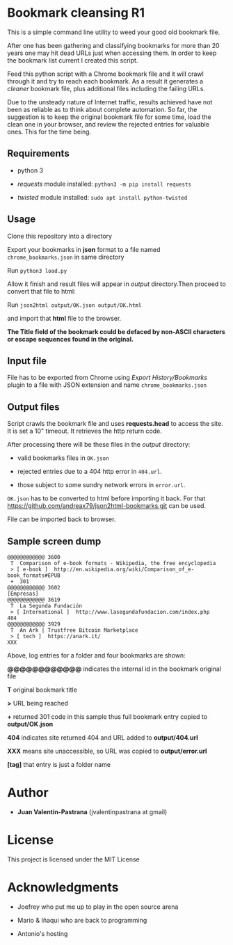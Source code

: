 # Bookmark cleansing R1
This is a simple command line utility to weed your good old bookmark file.

After one has been gathering and classifying bookmarks for more than 20 years one may hit dead URLs just when accessing them. In order to keep the bookmark list current I created this script.

Feed this python script with a Chrome bookmark file and it will crawl through it and try to reach each bookmark. As a result it generates a *cleaner* bookmark file, plus additional files including the failing URLs.

Due to the unsteady nature of Internet traffic, results achieved have not been as reliable as to think about complete automation. So far, the suggestion is to keep the original bookmark file for some time, load the clean one in your browser, and review the rejected entries for valuable ones. This for the time being.

## Requirements

* python 3

* *requests* module installed: `python3 -m pip install requests`

* _twisted_ module installed: `sudo apt install python-twisted`

## Usage

Clone this repository into a directory

Export your bookmarks in **json** format to a file named `chrome_bookmarks.json` in same directory

Run `python3 load.py`

Allow it finish and result files will appear in _output_ directory.Then proceed to convert that file to html:

Run `json2html output/OK.json output/OK.html`

and import that **html** file to the browser.

**The Title field of the bookmark could be defaced by non-ASCII characters or escape sequences found in the original.**

## Input file
File has to be exported from Chrome using _Export History/Bookmarks_ plugin to a file with JSON extension and name `chrome_bookmarks.json`

## Output files
Script crawls the bookmark file and uses **requests.head** to access the site. It is set a 10" timeout. It retrieves the http return code.

After processing there will be these files in the _output_ directory:

* valid bookmarks files in `OK.json`

* rejected entries due to a 404 http error in `404.url`.

* those subject to some sundry network errors in `error.url`.

`OK.json` has to be converted to html before importing it back. For that https://github.com/andreax79/json2html-bookmarks.git can be used.

File can be imported back to browser.

## Sample screen dump

```
@@@@@@@@@@@@ 3600
 T  Comparison of e-book formats - Wikipedia, the free encyclopedia
 > [ e-book ]  http://en.wikipedia.org/wiki/Comparison_of_e-book_formats#EPUB
 +  301
@@@@@@@@@@@@ 3602
[Empresas]
@@@@@@@@@@@@ 3619
 T  La Segunda Fundación
 > [ International ]  http://www.lasegundafundacion.com/index.php
404 
@@@@@@@@@@@@ 3929
 T  An Ark | Trustfree Bitcoin Marketplace
 > [ tech ]  https://anark.it/
XXX
```

Above, log entries for a folder and four bookmarks are shown:

**@@@@@@@@@@@@** indicates the internal id in the bookmark original file

**T** original bookmark title

**>** URL being reached

**+** returned 301 code in this sample thus full bookmark entry copied to __output/OK.json__

**404** indicates site returned 404 and URL added to __output/404.url__

**XXX** means site unaccessible, so URL was copied to __output/error.url__

**[tag]** that entry is just a folder name

# Author

* **Juan Valentín-Pastrana** (jvalentinpastrana at gmail)

# License

This project is licensed under the MIT License 

# Acknowledgments

* Joefrey who put me up to play in the open source arena

* Mario & Iñaqui who are back to programming

* Antonio's hosting

